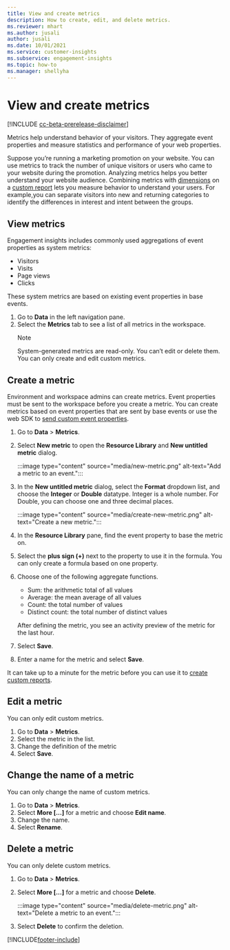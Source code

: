 ```yaml
---
title: View and create metrics
description: How to create, edit, and delete metrics.
ms.reviewer: mhart
ms.author: jusali
author: jusali
ms.date: 10/01/2021
ms.service: customer-insights
ms.subservice: engagement-insights 
ms.topic: how-to
ms.manager: shellyha 
---
```


# View and create metrics

[!INCLUDE [cc-beta-prerelease-disclaimer](includes/cc-beta-prerelease-disclaimer.md)]

Metrics help understand behavior of your visitors. They aggregate event properties and measure statistics and performance of your web properties.  

Suppose you’re running a marketing promotion on your website. You can use metrics to track the number of unique visitors or users who came to your website during the promotion. Analyzing metrics helps you better understand your website audience. Combining metrics with [dimensions](dimensions.md) on a [custom report](custom-reports.md) lets you measure behavior to understand your users. For example,you can separate visitors into new and returning categories to identify the differences in interest and intent between the groups.

## View metrics

Engagement insights includes commonly used aggregations of event properties as system metrics: 

- Visitors
- Visits
- Page views
- Clicks

These system metrics are based on existing event properties in base events.

1. Go to **Data** in the left navigation pane. 
1. Select the **Metrics** tab to see a list of all metrics in the workspace. 
   > [!NOTE]
   > System-generated metrics are read-only. You can’t edit or delete them. You can only create and edit custom metrics.

## Create a metric

Environment and workspace admins can create metrics. Event properties must be sent to the workspace before you create a metric. You can create metrics based on event properties that are sent by base events or use the web SDK to [send custom event properties](advanced-SDK-implementation.md).

1. Go to **Data** > **Metrics**.
1. Select **New metric** to open the **Resource Library** and **New untitled metric** dialog.

   :::image type="content" source="media/new-metric.png" alt-text="Add a metric to an event.":::

1. In the **New untitled metric** dialog, select the **Format** dropdown list, and choose the **Integer** or **Double** datatype. Integer is a whole number. For Double, you can choose one and three decimal places.

   :::image type="content" source="media/create-new-metric.png" alt-text="Create a new metric.":::
   
5. In the **Resource Library** pane, find the event property to base the metric on.
6. Select the **plus sign (+)** next to the property to use it in the formula. You can only create a formula based on one property. 
7. Choose one of the following aggregate functions. 

   - Sum: the arithmetic total of all values 
   - Average: the mean average of all values
   - Count: the total number of values
   - Distinct count: the total number of distinct values

   After defining the metric, you see an activity preview of the metric for the last hour.

1. Select **Save**. 
1. Enter a name for the metric and select **Save**.

It can take up to a minute for the metric before you can use it to [create custom reports](custom-reports.md).

## Edit a metric

You can only edit custom metrics.

1. Go to **Data** > **Metrics**.
1. Select the metric in the list.
1. Change the definition of the metric
1. Select **Save**.

## Change the name of a metric

You can only change the name of custom metrics.

1. Go to **Data** > **Metrics**.
1. Select **More [...]** for a metric and choose **Edit name**.
1. Change the name. 
1. Select **Rename**.

## Delete a metric

You can only delete custom metrics.

1. Go to **Data** > **Metrics**.
1. Select **More [...]** for a metric and choose **Delete**.

   :::image type="content" source="media/delete-metric.png" alt-text="Delete a metric to an event.":::

1. Select **Delete** to confirm the deletion.



[!INCLUDE[footer-include](../includes/footer-banner.md)]
